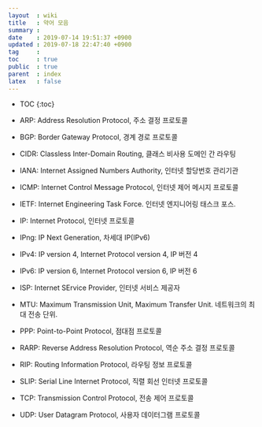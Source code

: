 ```yaml
---
layout  : wiki
title   : 약어 모음
summary : 
date    : 2019-07-14 19:51:37 +0900
updated : 2019-07-18 22:47:40 +0900
tag     : 
toc     : true
public  : true
parent  : index
latex   : false
---
```

* TOC
{:toc}

* ARP: Address Resolution Protocol, 주소 결정 프로토콜
* BGP: Border Gateway Protocol, 경계 경로 프로토콜
* CIDR: Classless Inter-Domain Routing, 클래스 비사용 도메인 간 라우팅
* IANA: Internet Assigned Numbers Authority, 인터넷 할당번호 관리기관
* ICMP: Internet Control Message Protocol, 인터넷 제어 메시지 프로토콜
* IETF: Internet Engineering Task Force. 인터넷 엔지니어링 태스크 포스.
* IP: Internet Protocol, 인터넷 프로토콜
* IPng: IP Next Generation, 차세대 IP(IPv6)
* IPv4: IP version 4, Internet Protocol version 4, IP 버전 4
* IPv6: IP version 6, Internet Protocol version 6, IP 버전 6
* ISP: Internet SErvice Provider, 인터넷 서비스 제공자
* MTU: Maximum Transmission Unit, Maximum Transfer Unit. 네트워크의 최대 전송 단위.
* PPP: Point-to-Point Protocol, 점대점 프로토콜
* RARP: Reverse Address Resolution Protocol, 역순 주소 결정 프로토콜
* RIP: Routing Information Protocol, 라우팅 정보 프로토콜
* SLIP: Serial Line Internet Protocol, 직렬 회선 인터넷 프로토콜
* TCP: Transmission Control Protocol, 전송 제어 프로토콜
* UDP: User Datagram Protocol, 사용자 데이터그램 프로토콜

